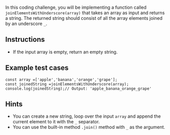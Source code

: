 In this coding challenge, you will be implementing a function called `joinElementsWithUnderscore(array)` that takes an array as input and returns a string. The returned string should consist of all the array elements joined by an underscore `_`.

## Instructions

* If the input array is empty, return an empty string.

## Example test cases

<pre><div><code class="language-js"><span class="token">const</span><span> array </span><span class="token">=</span><span></span><span class="token">[</span><span class="token">'apple'</span><span class="token">,</span><span></span><span class="token">'banana'</span><span class="token">,</span><span></span><span class="token">'orange'</span><span class="token">,</span><span></span><span class="token">'grape'</span><span class="token">]</span><span class="token">;</span><span>
</span><span></span><span class="token">const</span><span> joinedString </span><span class="token">=</span><span></span><span class="token">joinElementsWithUnderscore</span><span class="token">(</span><span>array</span><span class="token">)</span><span class="token">;</span><span>
</span><span></span><span class="token">console</span><span class="token">.</span><span class="token method property-access">log</span><span class="token">(</span><span>joinedString</span><span class="token">)</span><span class="token">;</span><span></span><span class="token">// Output: 'apple_banana_orange_grape'</span></code></div></pre>

## Hints

* You can create a new string, loop over the input `array` and append the current element to it with the `_` separator.
* You can use the built-in method `.join()` method with `_` as the argument.
